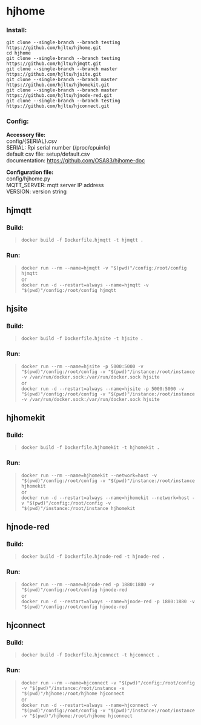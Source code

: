 # hjhome
### Install:
`git clone --single-branch --branch testing https://github.com/hjltu/hjhome.git`
<br>`cd hjhome`
<br>`git clone --single-branch --branch testing https://github.com/hjltu/hjmqtt.git`
<br>`git clone --single-branch --branch master https://github.com/hjltu/hjsite.git`
<br>`git clone --single-branch --branch master https://github.com/hjltu/hjhomekit.git`
<br>`git clone --single-branch --branch master https://github.com/hjltu/hjnode-red.git`
<br>`git clone --single-branch --branch testing https://github.com/hjltu/hjconnect.git`
### Config:
**Accessory file:**
<br>config/{SERIAL}.csv
<br>SERIAL: Rpi serial number (/proc/cpuinfo)
<br>default csv file: setup/default.csv
<br>documentation: https://github.com/OSA83/hjhome-doc

**Configuration file:**
<br>config/hjhome.py
<br>MQTT_SERVER: mqtt server IP address
<br>VERSION: version string
## hjmqtt
### Build:
>`docker build -f Dockerfile.hjmqtt -t hjmqtt .`
### Run:
>`docker run --rm --name=hjmqtt -v "$(pwd)"/config:/root/config hjmqtt`
<br>or
<br>`docker run -d --restart=always --name=hjmqtt -v "$(pwd)"/config:/root/config hjmqtt`
## hjsite
### Build:
>`docker build -f Dockerfile.hjsite -t hjsite .`
### Run:
>`docker run --rm --name=hjsite -p 5000:5000 -v "$(pwd)"/config:/root/config -v "$(pwd)"/instance:/root/instance -v /var/run/docker.sock:/var/run/docker.sock hjsite`
<br>or
<br>`docker run -d --restart=always --name=hjsite -p 5000:5000 -v "$(pwd)"/config:/root/config -v "$(pwd)"/instance:/root/instance -v /var/run/docker.sock:/var/run/docker.sock hjsite`
## hjhomekit
### Build:
>`docker build -f Dockerfile.hjhomekit -t hjhomekit .`
### Run:
>`docker run --rm --name=hjhomekit --network=host -v "$(pwd)"/config:/root/config -v "$(pwd)"/instance:/root/instance hjhomekit`
<br>or
<br>`docker run -d --restart=always --name=hjhomekit --network=host -v "$(pwd)"/config:/root/config -v "$(pwd)"/instance:/root/instance hjhomekit`
## hjnode-red
### Build:
>`docker build -f Dockerfile.hjnode-red -t hjnode-red .`
### Run:
>`docker run --rm --name=hjnode-red -p 1880:1880 -v "$(pwd)"/config:/root/config hjnode-red`
<br>or
<br>`docker run -d --restart=always --name=hjnode-red -p 1880:1880 -v "$(pwd)"/config:/root/config hjnode-red`
## hjconnect
### Build:
>`docker build -f Dockerfile.hjconnect -t hjconnect .`
### Run:
>`docker run --rm --name=hjconnect -v "$(pwd)"/config:/root/config -v "$(pwd)"/instance:/root/instance -v "$(pwd)"/hjhome:/root/hjhome hjconnect`
<br>or
<br>`docker run -d --restart=always --name=hjconnect -v "$(pwd)"/config:/root/config -v "$(pwd)"/instance:/root/instance -v "$(pwd)"/hjhome:/root/hjhome hjconnect`
